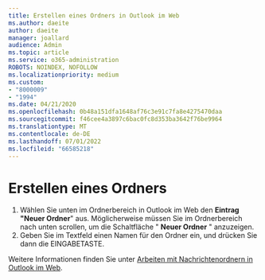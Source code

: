 ```yaml
---
title: Erstellen eines Ordners in Outlook im Web
ms.author: daeite
author: daeite
manager: joallard
audience: Admin
ms.topic: article
ms.service: o365-administration
ROBOTS: NOINDEX, NOFOLLOW
ms.localizationpriority: medium
ms.custom:
- "8000009"
- "1994"
ms.date: 04/21/2020
ms.openlocfilehash: 0b48a151dfa1648af76c3e91c7fa8e4275470daa
ms.sourcegitcommit: f46cee4a3897c6bac0fc8d353ba3642f76be9964
ms.translationtype: MT
ms.contentlocale: de-DE
ms.lasthandoff: 07/01/2022
ms.locfileid: "66585218"
---
```

# <a name="create-a-folder"></a>Erstellen eines Ordners

1. Wählen Sie unten im Ordnerbereich in Outlook im Web den **Eintrag "Neuer Ordner**" aus. Möglicherweise müssen Sie im Ordnerbereich nach unten scrollen, um die Schaltfläche " **Neuer Ordner** " anzuzeigen.
1. Geben Sie im Textfeld einen Namen für den Ordner ein, und drücken Sie dann die EINGABETASTE.

Weitere Informationen finden Sie unter [Arbeiten mit Nachrichtenordnern in Outlook im Web](https://support.microsoft.com/office/working-with-message-folders-in-outlook-on-the-web-ae0f10d6-54e7-4f29-acd3-78cdc3fdcb9f).